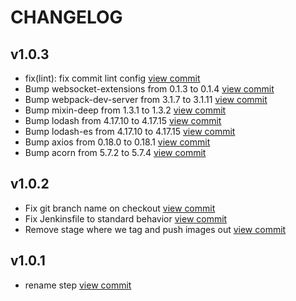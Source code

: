 # CHANGELOG

## v1.0.3

* fix(lint): fix commit lint config [view commit](http://github.com/https://github.com/catenasys/xo-demo/commit/a8e099b531e3d8d8b96abd806ee470729c5ee077)
* Bump websocket-extensions from 0.1.3 to 0.1.4 [view commit](http://github.com/https://github.com/catenasys/xo-demo/commit/ac1424307fdf9ca894380abbb42177504dbf1dca)
* Bump webpack-dev-server from 3.1.7 to 3.1.11 [view commit](http://github.com/https://github.com/catenasys/xo-demo/commit/2eecd35281be339722ea9bfc6737ceb6efcd237a)
* Bump mixin-deep from 1.3.1 to 1.3.2 [view commit](http://github.com/https://github.com/catenasys/xo-demo/commit/7505d3659e577f8e58e7eb984440bfbc056c8b95)
* Bump lodash from 4.17.10 to 4.17.15 [view commit](http://github.com/https://github.com/catenasys/xo-demo/commit/909a88c9b0feb408c1ddf76ca3cd721a932c52c4)
* Bump lodash-es from 4.17.10 to 4.17.15 [view commit](http://github.com/https://github.com/catenasys/xo-demo/commit/4f152ca43654058e7483722c854da4796b9e8212)
* Bump axios from 0.18.0 to 0.18.1 [view commit](http://github.com/https://github.com/catenasys/xo-demo/commit/e22b039b26fd5ee5a5b3883293ce8b31335f0ef3)
* Bump acorn from 5.7.2 to 5.7.4 [view commit](http://github.com/https://github.com/catenasys/xo-demo/commit/b70fd29528993cbf1b91d0e680c554c8d966b21a)

## v1.0.2

* Fix git branch name on checkout [view commit](http://github.com/https://github.com/catenasys/xo-demo/commit/28c737a04b4dcb82d1f15759c848d46c69e21319)
* Fix Jenkinsfile to standard behavior [view commit](http://github.com/https://github.com/catenasys/xo-demo/commit/50039e4f74d219da8555d5074f7357029c86c197)
* Remove stage where we tag and push images out [view commit](http://github.com/https://github.com/catenasys/xo-demo/commit/e4278288541f794951718940e8c71f4644d9d831)

## v1.0.1

* rename step [view commit](http://github.com/https://github.com/catenasys/xo-demo/commit/43576aa07c64e27fdb9ac7ef3fa0ecdcfcfdc834)

